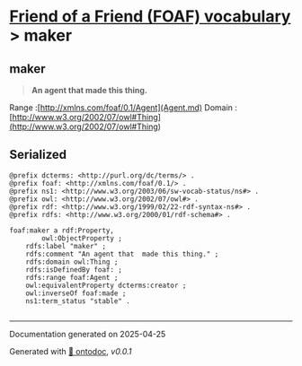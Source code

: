 # [Friend of a Friend (FOAF) vocabulary](../homepage.md) > maker

## maker

> **An agent that  made this thing.**

Range :[http://xmlns.com/foaf/0.1/Agent](Agent.md)
Domain :[http://www.w3.org/2002/07/owl#Thing](<http://www.w3.org/2002/07/owl#Thing>)

## Serialized

```ttl
@prefix dcterms: <http://purl.org/dc/terms/> .
@prefix foaf: <http://xmlns.com/foaf/0.1/> .
@prefix ns1: <http://www.w3.org/2003/06/sw-vocab-status/ns#> .
@prefix owl: <http://www.w3.org/2002/07/owl#> .
@prefix rdf: <http://www.w3.org/1999/02/22-rdf-syntax-ns#> .
@prefix rdfs: <http://www.w3.org/2000/01/rdf-schema#> .

foaf:maker a rdf:Property,
        owl:ObjectProperty ;
    rdfs:label "maker" ;
    rdfs:comment "An agent that  made this thing." ;
    rdfs:domain owl:Thing ;
    rdfs:isDefinedBy foaf: ;
    rdfs:range foaf:Agent ;
    owl:equivalentProperty dcterms:creator ;
    owl:inverseOf foaf:made ;
    ns1:term_status "stable" .


```

---

Documentation generated on 2025-04-25

Generated with [📑 ontodoc](https://github.com/StephaneBranly/ontodoc), *v0.0.1*
